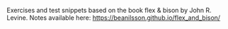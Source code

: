 Exercises and test snippets based on the book flex & bison by John R. Levine.
Notes available here: https://beanilsson.github.io/flex_and_bison/
